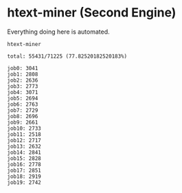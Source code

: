 # htext-miner (Second Engine)

Everything doing here is automated.

```
htext-miner

total: 55431/71225 (77.82520182520183%)

job0: 3041
job1: 2808
job2: 2636
job3: 2773
job4: 3071
job5: 2694
job6: 2763
job7: 2729
job8: 2696
job9: 2661
job10: 2733
job11: 2518
job12: 2717
job13: 2632
job14: 2841
job15: 2828
job16: 2778
job17: 2851
job18: 2919
job19: 2742
```